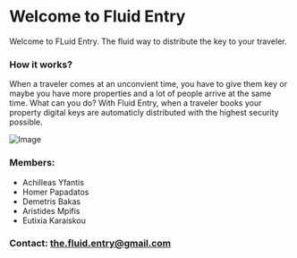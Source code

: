 # Welcome to Fluid Entry

Welcome to FLuid Entry.
The fluid way to distribute the key to your traveler.

### **How it works?**

When a traveler comes at an unconvient time, you have to give them key or maybe you have more properties and a lot of people arrive at the same time. What can you do?
With Fluid Entry, when a traveler books your property digital keys are automaticly distributed with the highest security possible.

![Image](https://images.pexels.com/photos/279810/pexels-photo-279810.jpeg?auto=compress&cs=tinysrgb&h=750&w=1260)

### Members:
- Achilleas Yfantis
- Homer Papadatos
- Demetris Bakas
- Aristides Mpifis
- Eutixia Karaiskou

### Contact: the.fluid.entry@gmail.com
